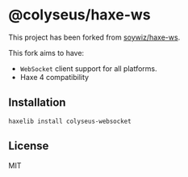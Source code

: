# @colyseus/haxe-ws

This project has been forked from [soywiz/haxe-ws](https://github.com/soywiz/haxe-ws).

This fork aims to have:

- `WebSocket` client support for all platforms.
- Haxe 4 compatibility

## Installation

```
haxelib install colyseus-websocket
```

## License

MIT
